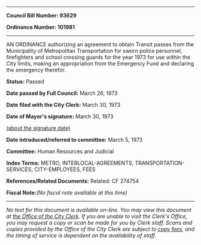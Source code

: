 

********

**Council Bill Number: 93629**
   
**Ordinance Number: 101981**
********

 AN ORDINANCE authorizing an agreement to obtain Transit passes from the Municipality of Metropolitan Transportation for sworn police personnel, firefighters and school crossing guards for the year 1973 for use within the City limits, making an appropriation from the Emergency Fund and declaring the emergency therefor.

**Status:** Passed
   
**Date passed by Full Council:** March 26, 1973
   
**Date filed with the City Clerk:** March 30, 1973
   
**Date of Mayor's signature:** March 30, 1973
   
[(about the signature date)](/~public/approvaldate.htm)
   
   
   
**Date introduced/referred to committee:** March 5, 1973
   
**Committee:** Human Resources and Judicial
   
   
**Index Terms:** METRO, INTERLOCAL-AGREEMENTS, TRANSPORTATION-SERVICES, CITY-EMPLOYEES, FEES

**References/Related Documents:** Related: CF 274754

**Fiscal Note:**_(No fiscal note available at this time)_
********

_No text for this document is available on-line. You may view this document at [the Office of the City Clerk](http://www.seattle.gov/leg/clerk/contactUs.htm). If you are unable to visit the Clerk's Office, you may request a copy or scan be made for you by Clerk staff. Scans and copies provided by the Office of the City Clerk are subject to [copy fees](http://clerk.seattle.gov/~public/clerkfees.htm), and the timing of service is dependent on the availability of staff._

